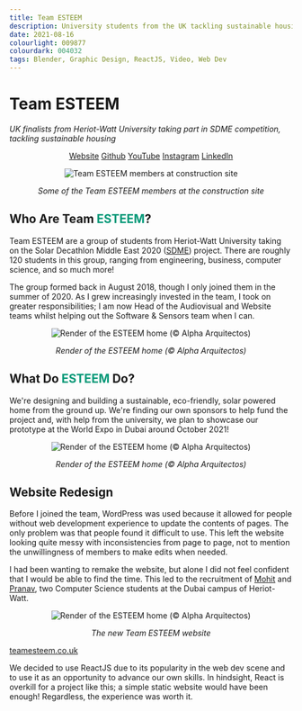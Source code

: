 ```yaml
---
title: Team ESTEEM
description: University students from the UK tackling sustainable housing
date: 2021-08-16
colourlight: 009877
colourdark: 004032
tags: Blender, Graphic Design, ReactJS, Video, Web Dev
---
```


# Team ESTEEM
*UK finalists from Heriot-Watt University taking part in SDME competition, tackling sustainable housing*

<center>

<a href="https://teamesteem.co.uk" class="button buttonHighlight no-raise" target="_blank" rel="noreferrer">Website</a>
<a href="https://github.com/TeamEsteem" class="button no-raise" target="_blank" rel="noreferrer">Github</a>
<a href="https://www.youtube.com/channel/UC55Q10-DHmFwC7NWNMXcpfg" class="button no-raise" target="_blank" rel="noreferrer">YouTube</a>
<a href="https://www.instagram.com/teamesteem2020/" class="button no-raise" target="_blank" rel="noreferrer">Instagram</a>
<a href="https://www.linkedin.com/company/team-esteem-2020" class="button no-raise" target="_blank" rel="noreferrer">LinkedIn</a>

</center>

<center>

![Team ESTEEM members at construction site](esteemgroup.jpg)

*Some of the Team ESTEEM members at the construction site*
</center>

## Who Are Team <span style="color: #009877">ESTEEM</span>?

Team ESTEEM are a group of students from Heriot-Watt University taking on the Solar Decathlon Middle East 2020 ([SDME](https://www.solardecathlonme.com/)) project. There are roughly 120 students in this group, ranging from engineering, business, computer science, and so much more! 

The group formed back in August 2018, though I only joined them in the summer of 2020. As I grew increasingly invested in the team, I took on greater responsibilities; I am now Head of the Audiovisual and Website teams whilst helping out the Software & Sensors team when I can.

<center>

![Render of the ESTEEM home (© Alpha Arquitectos)](render1.jpg)

*Render of the ESTEEM home (© Alpha Arquitectos)*
</center>

## What Do <span style="color: #009877">ESTEEM</span> Do?

We're designing and building a sustainable, eco-friendly, solar powered home from the ground up. We're finding our own sponsors to help fund the project and, with help from the university, we plan to showcase our prototype at the World Expo in Dubai around October 2021!

<center>

![Render of the ESTEEM home (© Alpha Arquitectos)](render2.jpg)

*Render of the ESTEEM home (© Alpha Arquitectos)*
</center>

## Website Redesign

Before I joined the team, WordPress was used because it allowed for people without web development experience to update the contents of pages. The only problem was that people found it difficult to use. This left the website looking quite messy with inconsistencies from page to page, not to mention the unwillingness of members to make edits when needed.

I had been wanting to remake the website, but alone I did not feel confident that I would be able to find the time. This led to the recruitment of [Mohit](https://www.linkedin.com/in/mohit-katta/) and [Pranav](https://www.linkedin.com/in/pranav-chachara/), two Computer Science students at the Dubai campus of Heriot-Watt.

<center>

![Render of the ESTEEM home (© Alpha Arquitectos)](esteemwebsite.jpg)

*The new Team ESTEEM website*
</center>

<a href="https://teamesteem.co.uk" class="button buttonHighlight no-raise" target="_blank" rel="noreferrer">teamesteem.co.uk</a>

We decided to use ReactJS due to its popularity in the web dev scene and to use it as an opportunity to advance our own skills. In hindsight, React is overkill for a project like this; a simple static website would have been enough! Regardless, the experience was worth it.
